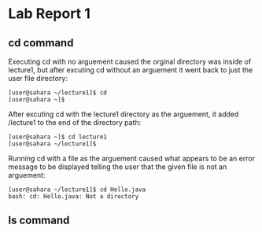 # Lab Report 1

## cd command
Executing cd with no arguement caused the orginal directory was inside of lecture1, but after excuting cd without an arguement it went back to just the user file directory:
```
[user@sahara ~/lecture1]$ cd
[user@sahara ~]$ 
```
After excuting cd with the lecture1 directory as the arguement, it added /lecture1 to the end of the directory path:
```
[user@sahara ~]$ cd lecture1
[user@sahara ~/lecture1]$
```
Running cd with a file as the arguement caused what appears to be an error message to be displayed telling the user that the given file is not an arguement:
```
[user@sahara ~/lecture1]$ cd Hello.java
bash: cd: Hello.java: Not a directory
```
## ls command

<br />
